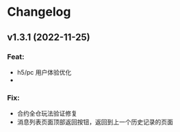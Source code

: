 # Changelog

## v1.3.1 (2022-11-25)

### Feat:

- h5/pc 用户体验优化
- 


### Fix:

- 合约全仓玩法验证修复
- 消息列表页面顶部返回按钮，返回到上一个历史记录的页面

